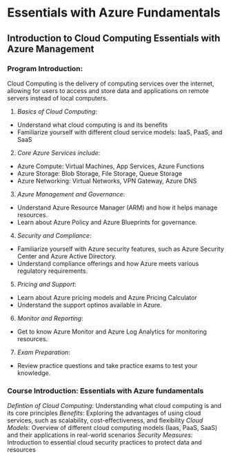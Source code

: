 
# Essentials with Azure Fundamentals
## Introduction to Cloud Computing Essentials with Azure Management

### Program Introduction:
Cloud Computing is the delivery of computing services over the internet, allowing for users to access and store data and applications on remote servers instead of local computers.

1. *Basics of Cloud Computing*: 
- Understand what cloud computing is and its benefits
- Familiarize yourself with different cloud service models: IaaS, PaaS, and SaaS

2. *Core Azure Services include*:
- Azure Compute: Virtual Machines, App Services, Azure Functions
- Azure Storage: Blob Storage, File Storage, Queue Storage
- Azure Networking: Virtual Networks, VPN Gateway, Azure DNS

3. *Azure Management and Governance*:
- Understand Azure Resource Manager (ARM) and how it helps manage resources.
- Learn about Azure Policy and Azure Blueprints for governance.

4. *Security and Compliance*:
- Familiarize yourself with Azure security features, such as Azure Security Center and Azure Active Directory.
- Understand compliance offerings and how Azure meets various regulatory requirements.

5. *Pricing and Support*:
- Learn about Azure pricing models and Azure Pricing Calculator
- Understand the support optinos available in Azure. 

6. *Monitor and Reporting*:
- Get to know Azure Monitor and Azure Log Analytics for monitoring resources.

7. *Exam Preparation*: 
- Review practice questions and take practice exams to test your knowledge.

### Course Introduction: Essentials with Azure fundamentals
*Defintion of Cloud Computing*: Understanding what cloud computing is and its core principles
*Benefits*: Exploring the advantages of using cloud services, such as scalability, cost-effectiveness, and flexibility
*Cloud Models*: Overview of different cloud computing models (Iaas, PaaS, SaaS) and their applications in real-world scenarios
*Security Measures*: Introduction to essential cloud security practices to protect data and resources